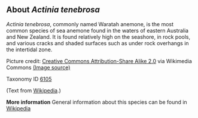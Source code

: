 **About *Actinia tenebrosa***
-------------------------
*Actinia tenebrosa*, commonly named Waratah anemone, is the most 
common species of sea anemone found in the waters of eastern Australia 
and New Zealand. It is found relatively high on the seashore, in rock 
pools, and various cracks and shaded surfaces such as under rock 
overhangs in the intertidal zone.


Picture credit: [Creative Commons Attribution-Share Alike 2.0](https://creativecommons.org/licenses/by-sa/2.0) via Wikimedia Commons [(Image source)](https://en.wikipedia.org/wiki/File:Actinia_tenebrosa_%28Waratah_anemone%29.jpg)

Taxonomy ID [6105](https://www.uniprot.org/taxonomy/6105)

(Text from [Wikipedia](https://en.wikipedia.org/).)

**More information**
General information about this species can be found in [Wikipedia](https://en.wikipedia.org/wiki/Actinia_tenebrosa)
